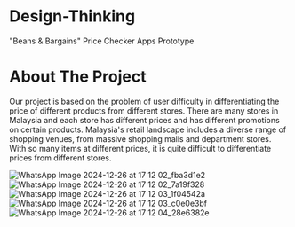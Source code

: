 # Design-Thinking
"Beans & Bargains" Price Checker Apps Prototype

# About The Project
Our project is based on the problem of user difficulty in differentiating the price of different products from different stores. There are many stores in Malaysia and each store has different prices and has different promotions on certain products. Malaysia's retail landscape includes a diverse range of shopping venues, from massive shopping malls and department stores. With so many items at different prices, it is quite difficult to differentiate prices from different stores.

![WhatsApp Image 2024-12-26 at 17 12 02_fba3d1e2](https://github.com/user-attachments/assets/59d120e5-7f89-40dc-acbd-ab4ec032cf63)
![WhatsApp Image 2024-12-26 at 17 12 02_7a19f328](https://github.com/user-attachments/assets/d4e0ff54-5802-45c0-9f21-b38ad69506e9)
![WhatsApp Image 2024-12-26 at 17 12 03_1f04542a](https://github.com/user-attachments/assets/4b872b7c-5679-44f0-ac6d-a788216f946c)
![WhatsApp Image 2024-12-26 at 17 12 03_c0e0e3bf](https://github.com/user-attachments/assets/a2180bad-7e3c-46ae-9d0a-f74ef9ef3284)
![WhatsApp Image 2024-12-26 at 17 12 04_28e6382e](https://github.com/user-attachments/assets/c6782d2b-f71b-448a-93ca-54f39cc3b6f4)
